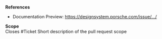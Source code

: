 **References**  
- Documentation Preview: https://designsystem.porsche.com/issue/.../

**Scope**  
Closes #Ticket
Short description of the pull request scope
